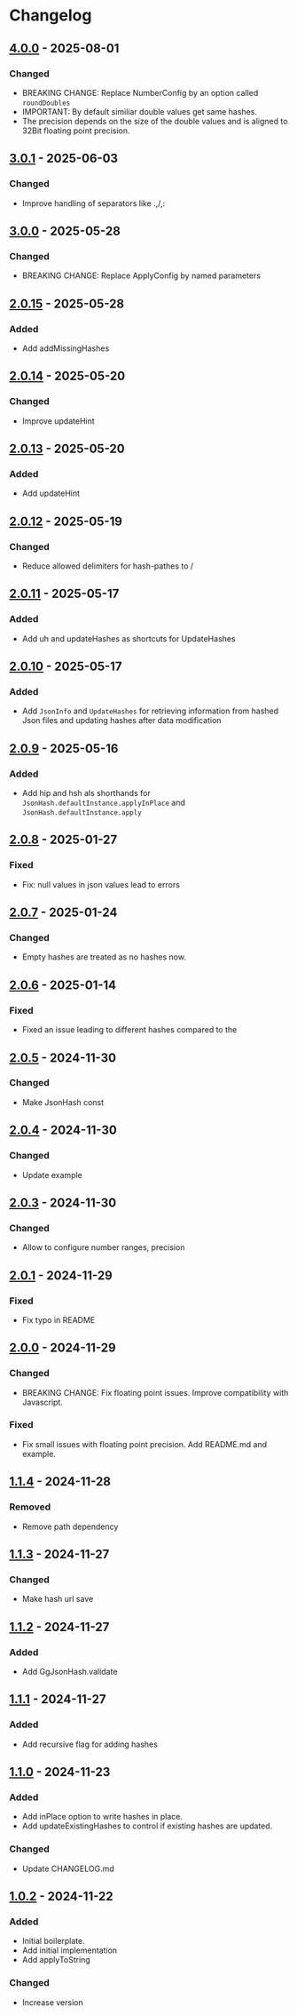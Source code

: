 # Changelog

## [4.0.0] - 2025-08-01

### Changed

- BREAKING CHANGE: Replace NumberConfig by an option called `roundDoubles`
- IMPORTANT: By default similiar double values get same hashes.
- The precision depends on the size of the double values and is aligned
to 32Bit floating point precision.

## [3.0.1] - 2025-06-03

### Changed

- Improve handling of separators like .,/,:

## [3.0.0] - 2025-05-28

### Changed

- BREAKING CHANGE: Replace ApplyConfig by named parameters

## [2.0.15] - 2025-05-28

### Added

- Add addMissingHashes

## [2.0.14] - 2025-05-20

### Changed

- Improve updateHint

## [2.0.13] - 2025-05-20

### Added

- Add updateHint

## [2.0.12] - 2025-05-19

### Changed

- Reduce allowed delimiters for hash-pathes to /

## [2.0.11] - 2025-05-17

### Added

- Add uh and updateHashes as shortcuts for UpdateHashes

## [2.0.10] - 2025-05-17

### Added

- Add `JsonInfo` and `UpdateHashes` for retrieving information from hashed Json files and updating hashes after data modification

## [2.0.9] - 2025-05-16

### Added

- Add hip and hsh als shorthands for `JsonHash.defaultInstance.applyInPlace` and `JsonHash.defaultInstance.apply`

## [2.0.8] - 2025-01-27

### Fixed

- Fix: null values in json values lead to errors

## [2.0.7] - 2025-01-24

### Changed

- Empty hashes are treated as no hashes now.

## [2.0.6] - 2025-01-14

### Fixed

- Fixed an issue leading to different hashes compared to the

## [2.0.5] - 2024-11-30

### Changed

- Make JsonHash const

## [2.0.4] - 2024-11-30

### Changed

- Update example

## [2.0.3] - 2024-11-30

### Changed

- Allow to configure number ranges, precision

## [2.0.1] - 2024-11-29

### Fixed

- Fix typo in README

## [2.0.0] - 2024-11-29

### Changed

- BREAKING CHANGE: Fix floating point issues. Improve compatibility with Javascript.

### Fixed

- Fix small issues with floating point precision. Add README.md and example.

## [1.1.4] - 2024-11-28

### Removed

- Remove path dependency

## [1.1.3] - 2024-11-27

### Changed

- Make hash url save

## [1.1.2] - 2024-11-27

### Added

- Add GgJsonHash.validate

## [1.1.1] - 2024-11-27

### Added

- Add recursive flag for adding hashes

## [1.1.0] - 2024-11-23

### Added

- Add inPlace option to write hashes in place.
- Add updateExistingHashes to control if existing hashes are updated.

### Changed

- Update CHANGELOG.md

## [1.0.2] - 2024-11-22

### Added

- Initial boilerplate.
- Add initial implementation
- Add applyToString

### Changed

- Increase version

[4.0.0]: https://github.com/inlavigo/gg_json_hash/compare/3.0.1...4.0.0
[3.0.1]: https://github.com/inlavigo/gg_json_hash/compare/3.0.0...3.0.1
[3.0.0]: https://github.com/inlavigo/gg_json_hash/compare/2.0.15...3.0.0
[2.0.15]: https://github.com/inlavigo/gg_json_hash/compare/2.0.14...2.0.15
[2.0.14]: https://github.com/inlavigo/gg_json_hash/compare/2.0.13...2.0.14
[2.0.13]: https://github.com/inlavigo/gg_json_hash/compare/2.0.12...2.0.13
[2.0.12]: https://github.com/inlavigo/gg_json_hash/compare/2.0.11...2.0.12
[2.0.11]: https://github.com/inlavigo/gg_json_hash/compare/2.0.10...2.0.11
[2.0.10]: https://github.com/inlavigo/gg_json_hash/compare/2.0.9...2.0.10
[2.0.9]: https://github.com/inlavigo/gg_json_hash/compare/2.0.8...2.0.9
[2.0.8]: https://github.com/inlavigo/gg_json_hash/compare/2.0.7...2.0.8
[2.0.7]: https://github.com/inlavigo/gg_json_hash/compare/2.0.6...2.0.7
[2.0.6]: https://github.com/inlavigo/gg_json_hash/compare/2.0.5...2.0.6
[2.0.5]: https://github.com/inlavigo/gg_json_hash/compare/2.0.4...2.0.5
[2.0.4]: https://github.com/inlavigo/gg_json_hash/compare/2.0.3...2.0.4
[2.0.3]: https://github.com/inlavigo/gg_json_hash/compare/2.0.1...2.0.3
[2.0.1]: https://github.com/inlavigo/gg_json_hash/compare/2.0.0...2.0.1
[2.0.0]: https://github.com/inlavigo/gg_json_hash/compare/1.1.4...2.0.0
[1.1.4]: https://github.com/inlavigo/gg_json_hash/compare/1.1.3...1.1.4
[1.1.3]: https://github.com/inlavigo/gg_json_hash/compare/1.1.2...1.1.3
[1.1.2]: https://github.com/inlavigo/gg_json_hash/compare/1.1.1...1.1.2
[1.1.1]: https://github.com/inlavigo/gg_json_hash/compare/1.1.0...1.1.1
[1.1.0]: https://github.com/inlavigo/gg_json_hash/compare/1.0.2...1.1.0
[1.0.2]: https://github.com/inlavigo/gg_json_hash/tag/%tag
